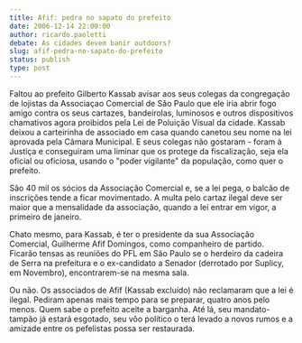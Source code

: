```yaml
---
title: Afif: pedra no sapato do prefeito
date: 2006-12-14 22:00:00
author: ricardo.paoletti
debate: As cidades devem banir outdoors?
slug: afif-pedra-no-sapato-do-prefeito
status: publish 
type: post
---
```


Faltou ao prefeito Gilberto Kassab avisar aos seus colegas da congregação de lojistas da Associaçao Comercial de São Paulo que ele iria abrir fogo amigo contra os seus cartazes, bandeirolas, luminosos e outros dispositivos chamativos agora proibidos pela Lei de Poluição Visual da cidade. Kassab deixou a carteirinha de associado em casa quando canetou seu nome na lei aprovada pela Câmara Municipal. E seus colegas não gostaram - foram à Justiça e conseguiram uma liminar que os protege da fiscalização, seja ela oficial ou oficiosa, usando o "poder vigilante" da população, como quer o prefeito.  
  
São 40 mil os sócios da Associação Comercial e, se a lei pega, o balcão de inscrições tende a ficar movimentado. A multa pelo cartaz ilegal deve ser maior que a mensalidade da associação, quando a lei entrar em vigor, a primeiro de janeiro.  
  
Chato mesmo, para Kassab, é ter o presidente da sua Associação Comercial, Guilherme Afif Domingos, como companheiro de partido. Ficarão tensas as reuniões do PFL em São Paulo se o herdeiro da cadeira de Serra na prefeitura e o ex-candidato a Senador (derrotado por Suplicy, em Novembro), encontrarem-se na mesma sala.  
  
Ou não. Os associados de Afif (Kassab excluído) não reclamaram que a lei é ilegal. Pediram apenas mais tempo para se preparar, quatro anos pelo menos. Quem sabe o prefeito aceite a barganha. Até lá, seu mandato-tampão já estará esgotado, seu vôo político o terá levado a novos rumos e a amizade entre os pefelistas possa ser restaurada.

